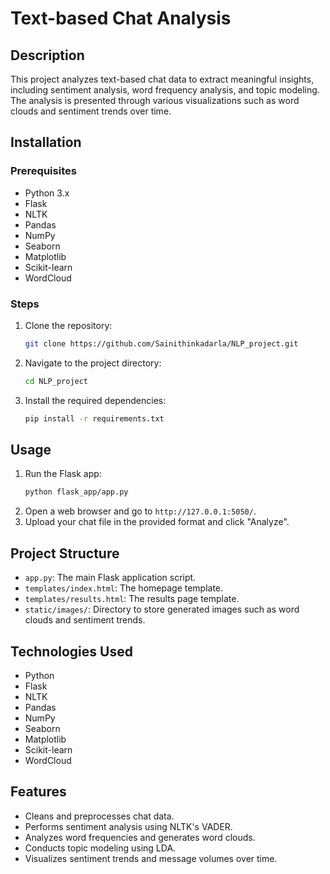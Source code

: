 # Text-based Chat Analysis

## Description
This project analyzes text-based chat data to extract meaningful insights, including sentiment analysis, word frequency analysis, and topic modeling. The analysis is presented through various visualizations such as word clouds and sentiment trends over time.

## Installation
### Prerequisites
- Python 3.x
- Flask
- NLTK
- Pandas
- NumPy
- Seaborn
- Matplotlib
- Scikit-learn
- WordCloud

### Steps
1. Clone the repository:
    ```bash
    git clone https://github.com/Sainithinkadarla/NLP_project.git
    ```
2. Navigate to the project directory:
    ```bash
    cd NLP_project
    ```
3. Install the required dependencies:
    ```bash
    pip install -r requirements.txt
    ```

## Usage
1. Run the Flask app:
    ```bash
    python flask_app/app.py
    ```
2. Open a web browser and go to `http://127.0.0.1:5050/`.
3. Upload your chat file in the provided format and click "Analyze".

## Project Structure
- `app.py`: The main Flask application script.
- `templates/index.html`: The homepage template.
- `templates/results.html`: The results page template.
- `static/images/`: Directory to store generated images such as word clouds and sentiment trends.

## Technologies Used
- Python
- Flask
- NLTK
- Pandas
- NumPy
- Seaborn
- Matplotlib
- Scikit-learn
- WordCloud

## Features
- Cleans and preprocesses chat data.
- Performs sentiment analysis using NLTK's VADER.
- Analyzes word frequencies and generates word clouds.
- Conducts topic modeling using LDA.
- Visualizes sentiment trends and message volumes over time.
